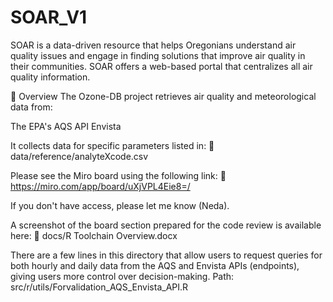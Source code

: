 # SOAR_V1
SOAR is a data-driven resource that helps Oregonians understand air quality issues and engage in finding solutions that improve air quality in their communities. SOAR offers a web-based portal that centralizes all air quality information. 


📌 Overview
The Ozone-DB project retrieves air quality and meteorological data from:

The EPA's AQS API
Envista

It collects data for specific parameters listed in:
📄 data/reference/analyteXcode.csv


Please see the Miro board using the following link:
🔗 https://miro.com/app/board/uXjVPL4Eie8=/

If you don't have access, please let me know (Neda).

A screenshot of the board section prepared for the code review is available here:
📄 docs/R Toolchain Overview.docx


There are a few lines in this directory that allow users to request queries for both hourly and daily data from
the AQS and Envista APIs (endpoints), giving users more control over decision-making.
Path: src/r/utils/Forvalidation_AQS_Envista_API.R

